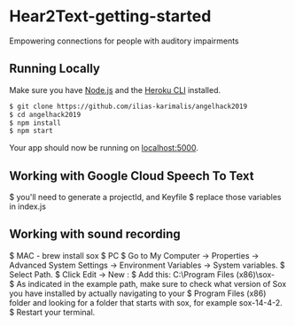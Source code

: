 # Hear2Text-getting-started

Empowering connections for people with auditory impairments

## Running Locally

Make sure you have [Node.js](http://nodejs.org/) and the [Heroku CLI](https://cli.heroku.com/) installed.

```sh
$ git clone https://github.com/ilias-karimalis/angelhack2019
$ cd angelhack2019
$ npm install
$ npm start
```

Your app should now be running on [localhost:5000](http://localhost:5000/).

## Working with Google Cloud Speech To Text
$ you'll need to generate a projectId, and Keyfile
$ replace those variables in index.js

## Working with sound recording
$ MAC - brew install sox
$ PC 
$ Go to My Computer → Properties → Advanced System Settings → Environment Variables → System variables.
$ Select Path.
$ Click Edit → New :
$ Add this: C:\Program Files (x86)\sox-<CHECK YOUR VERSION NUMBER>\
$ As indicated in the example path, make sure to check what version of Sox you have installed by actually navigating to your $ Program Files (x86) folder and looking for a folder that starts with sox, for example sox-14-4-2.
$ Restart your terminal.
